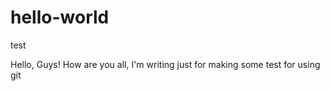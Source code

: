 # hello-world
test

Hello, Guys!
How are you all, I'm writing just for making some test for using git
